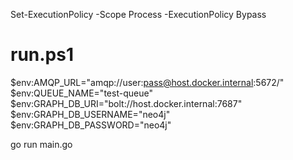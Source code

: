 Set-ExecutionPolicy -Scope Process -ExecutionPolicy Bypass

# run.ps1
$env:AMQP_URL="amqp://user:pass@host.docker.internal:5672/"
$env:QUEUE_NAME="test-queue"
$env:GRAPH_DB_URI="bolt://host.docker.internal:7687"
$env:GRAPH_DB_USERNAME="neo4j"
$env:GRAPH_DB_PASSWORD="neo4j"

go run main.go

